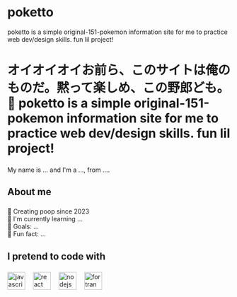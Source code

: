 # poketto
poketto is a simple original-151-pokemon information site for me to practice web dev/design skills. fun lil project!

<h1 align="left">オイオイオイお前ら、このサイトは俺のものだ。黙って楽しめ、この野郎ども。 👋 poketto is a simple original-151-pokemon information site for me to practice web dev/design skills. fun lil project!</h1>

###

<p align="left">My name is ... and I'm a ..., from ....</p>

###

<h2 align="left">About me</h2>

###

<p align="left">🚽 Creating poop since 2023
<br>🍱 I'm currently learning ...
<br>🍠 Goals: ...<br>🍵 Fun fact: ...
</p>

###

<h2 align="left">I pretend to code with</h2>

###

<div align="left">
  <img src="https://cdn.jsdelivr.net/gh/devicons/devicon/icons/javascript/javascript-original.svg" height="40" alt="javascript logo"  />
  <img width="10" />
  <!-- <img src="https://cdn.jsdelivr.net/gh/devicons/devicon/icons/typescript/typescript-original.svg" height="40" alt="typescript logo"  />
  <img width="10" /> -->
  <img src="https://cdn.jsdelivr.net/gh/devicons/devicon/icons/react/react-original.svg" height="40" alt="react logo"  />
  <img width="10" />
  <img src="https://cdn.jsdelivr.net/gh/devicons/devicon/icons/nodejs/nodejs-original.svg" height="40" alt="nodejs logo"  />
  <img width="10" />
  <img src="https://upload.wikimedia.org/wikipedia/commons/b/b8/Fortran_logo.svg"
  height="40" alt="fortran logo"  />
  <img width="10" />
</div>

###
